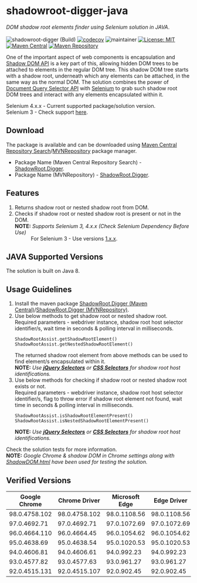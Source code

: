# shadowroot-digger-java
*DOM shadow root elements finder using Selenium solution in JAVA*. </br></br>
![shadowroot-digger (Build)](https://github.com/abhinavminhas/shadowroot-digger-java/actions/workflows/build.yml/badge.svg)
[![codecov](https://codecov.io/gh/abhinavminhas/shadowroot-digger-java/branch/main/graph/badge.svg?token=8LXZL9ZLZR)](https://codecov.io/gh/abhinavminhas/shadowroot-digger-java)
![maintainer](https://img.shields.io/badge/Creator/Maintainer-abhinavminhas-e65c00)
[![License: MIT](https://img.shields.io/badge/License-MIT-blue.svg)](https://opensource.org/licenses/MIT)
[![Maven Central](https://img.shields.io/maven-central/v/io.github.abhinavminhas/ShadowRoot.Digger?label=Maven%20Central)](https://search.maven.org/search?q=a:ShadowRoot.Digger)
[![Maven Repository](https://img.shields.io/maven-central/v/io.github.abhinavminhas/ShadowRoot.Digger?label=Maven%20Repository)](https://mvnrepository.com/artifact/io.github.abhinavminhas/ShadowRoot.Digger)  

One of the important aspect of web components is encapsulation and [Shadow DOM API](https://developer.mozilla.org/en-US/docs/Web/Web_Components/Using_shadow_DOM) is a key part of this, allowing hidden DOM trees to be attached to elements in the regular DOM tree. This shadow DOM tree starts with a shadow root, underneath which any elements can be attached, in the same way as the normal DOM. The solution combines the power of [Document Query Selector API](https://developer.mozilla.org/en-US/docs/Web/API/Document/querySelector)  with [Selenium](https://www.selenium.dev/) to grab such shadow root DOM trees and interact with any elements encapsulated within it.

Selenium 4.x.x - Current supported package/solution version.  
Selenium 3 - Check support [here](https://github.com/abhinavminhas/shadowroot-digger-java/tree/Selenium-3-v1.x.x).  

## Download
The package is available and can be downloaded using [Maven Central Repository Search](https://search.maven.org/)/[MVNRepository](https://mvnrepository.com/) package manager.  
- Package Name (Maven Central Repository Search) - [ShadowRoot.Digger](https://search.maven.org/search?q=a:ShadowRoot.Digger).
- Package Name (MVNRepository) - [ShadowRoot.Digger](https://mvnrepository.com/artifact/io.github.abhinavminhas/ShadowRoot.Digger).

## Features
1. Returns shadow root or nested shadow root from DOM.
2. Checks if shadow root or nested shadow root is present or not in the DOM.  
   **NOTE:** *Supports Selenium 3, 4.x.x (Check Selenium Dependency Before Use)*  
   &emsp;&emsp;&nbsp;&nbsp;&nbsp;&nbsp;For Selenium 3 - Use versions [1.x.x](https://search.maven.org/artifact/io.github.abhinavminhas/ShadowRoot.Digger/1.0.0/jar).

## JAVA Supported Versions
The solution is built on Java 8.

## Usage Guidelines
1. Install the maven package [ShadowRoot.Digger (Maven Central)](https://search.maven.org/search?q=a:ShadowRoot.Digger)/[ShadowRoot.Digger (MVNRepository)](https://mvnrepository.com/artifact/io.github.abhinavminhas/ShadowRoot.Digger).  
2. Use below methods to get shadow root or nested shadow root.  
   Required parameters - webdriver instance, shadow root host selector identifier/s, wait time in seconds & polling interval in milliseconds.
    ```
    ShadowRootAssist.getShadowRootElement()
    ShadowRootAssist.getNestedShadowRootElement()
    ```
    The returned shadow root element from above methods can be used to find element/s encapsulated within it.  
    **NOTE:** *Use **[jQuery Selectors](https://www.w3schools.com/jquery/jquery_ref_selectors.asp)** or **[CSS Selectors](https://www.w3schools.com/cssref/css_selectors.asp)** for shadow root host identifications.*
3. Use below methods for checking if shadow root or nested shadow root exists or not.  
   Required parameters - webdriver instance, shadow root host selector identifier/s, flag to throw error if shadow root element not found, wait time in seconds & polling interval in milliseconds.
    ```
    ShadowRootAssist.isShadowRootElementPresent()
    ShadowRootAssist.isNestedShadowRootElementPresent()
    ```
    **NOTE:** *Use **[jQuery Selectors](https://www.w3schools.com/jquery/jquery_ref_selectors.asp)** or **[CSS Selectors](https://www.w3schools.com/cssref/css_selectors.asp)** for shadow root host identifications.*

 Check the solution tests for more information.  
**NOTE:** *Google Chrome & shadow DOM in Chrome settings along with [ShadowDOM.html](/src/test/resources/testfiles/ShadowDOM.html) have been used for testing the solution.*

## Verified Versions

   | Google Chrome | Chrome Driver | Microsoft Edge | Edge Driver |
   | ----------- | ----------- | ----------- | ----------- |
   | 98.0.4758.102 | 98.0.4758.102 | 98.0.1108.56 | 98.0.1108.56 |
   | 97.0.4692.71 | 97.0.4692.71 | 97.0.1072.69 | 97.0.1072.69 |
   | 96.0.4664.110 | 96.0.4664.45 | 96.0.1054.62 | 96.0.1054.62 |
   | 95.0.4638.69 | 95.0.4638.54 | 95.0.1020.53 | 95.0.1020.53 |
   | 94.0.4606.81 | 94.0.4606.61 | 94.0.992.23 | 94.0.992.23 |
   | 93.0.4577.82 | 93.0.4577.63 | 93.0.961.27 | 93.0.961.27 |
   | 92.0.4515.131 | 92.0.4515.107 | 92.0.902.45 | 92.0.902.45 |
